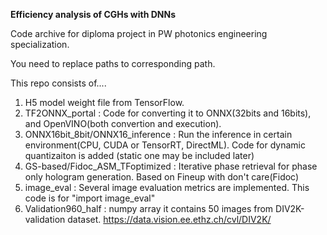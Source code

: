 **Efficiency analysis of CGHs with DNNs**

Code archive for diploma project in PW photonics engineering specialization.

You need to replace paths to corresponding path.

This repo consists of....
1. H5 model weight file from TensorFlow.
2. TF2ONNX_portal : Code for converting it to ONNX(32bits and 16bits), and OpenVINO(both convertion and execution).
3. ONNX16bit_8bit/ONNX16_inference : Run the inference in certain environment(CPU, CUDA or TensorRT, DirectML). Code for dynamic quantizaiton is added (static one may be included later)
4. GS-based/Fidoc_ASM_TFoptimized : Iterative phase retrieval for phase only hologram generation. Based on Fineup with don't care(Fidoc)
5. image_eval : Several image evaluation metrics are implemented. This code is for "import image_eval"
6. Validation960_half : numpy array it contains 50 images from DIV2K-validation dataset. https://data.vision.ee.ethz.ch/cvl/DIV2K/
